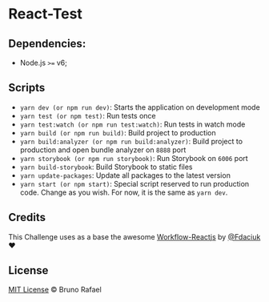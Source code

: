 # React-Test
## Dependencies:

- Node.js `>=` v6;

## Scripts

- `yarn dev (or npm run dev)`: Starts the application on development mode
- `yarn test (or npm test)`: Run tests once
- `yarn test:watch (or npm run test:watch)`: Run tests in watch mode
- `yarn build (or npm run build)`: Build project to production
- `yarn build:analyzer (or npm run build:analyzer)`: Build project to production and open bundle analyzer on `8888` port
- `yarn storybook (or npm run storybook)`: Run Storybook on `6006` port
- `yarn build-storybook`: Build Storybook to static files
- `yarn update-packages`: Update all packages to the latest version
- `yarn start (or npm start)`: Special script reserved to run production code. Change as you wish. For now, it is the same as `yarn dev`.

## Credits

This Challenge uses as a base the awesome [Workflow-Reactjs](https://github.com/fdaciuk/workflow-reactjs) by [@Fdaciuk](https://twitter.com/fdaciuk) :heart:


## License

[MIT License](http://brunorafael8.mit-license.org/) © Bruno Rafael
